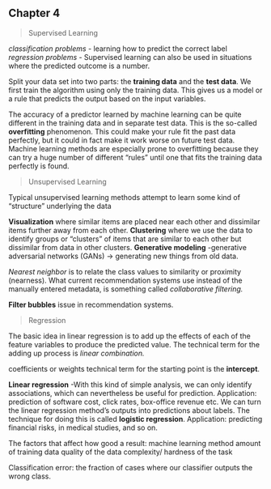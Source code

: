 ## Chapter 4

>Supervised Learning

*classification problems* - learning how to predict the correct label
*regression problems* - Supervised learning can also be used in situations where the predicted outcome is a number.

Split your data set into two parts: the **training data** and the **test data**. We first train the algorithm using only the training data. This gives us a model or a rule that predicts the output based on the input variables.

The accuracy of a predictor learned by machine learning can be quite different in the training data and in separate test data. This is the so-called **overfitting** phenomenon.  This could make your rule fit the past data perfectly, but it could in fact make it work worse on future test data.
Machine learning methods are especially prone to overfitting because they can try a huge number of different “rules” until one that fits the training data perfectly is found.

>Unsupervised Learning

Typical unsupervised learning methods attempt to learn some kind of “structure” underlying the data

**Visualization** where similar items are placed near each other and dissimilar items further away from each other. 
**Clustering** where we use the data to identify groups or “clusters” of items that are similar to each other but dissimilar from data in other clusters.
**Generative modeling** -generative adversarial networks (GANs) -> generating new things from old data.

*Nearest neighbor* is to relate the class values to similarity or proximity (nearness).
What current recommendation systems use instead of the manually entered metadata, is something called *collaborative filtering.*

**Filter bubbles** issue in recommendation systems.

>Regression

The basic idea in linear regression is to add up the effects of each of the feature variables to produce the predicted value. The technical term for the adding up process is *linear combination.*

coefficients or weights
technical term for the starting point is the **intercept**.

**Linear regression** -With this kind of simple analysis, we can only identify associations, which can nevertheless be useful for prediction. Application:  prediction of software cost, click rates, box-office revenue etc.
We can turn the linear regression method’s outputs into predictions about labels. The technique for doing this is called **logistic regression**. Application:  predicting financial risks, in medical studies, and so on.

The factors that affect how good a result:
     machine learning method
     amount of training data
     quality of the data
    complexity/ hardness of the task

Classification error: the fraction of cases where our classifier outputs the wrong class.
